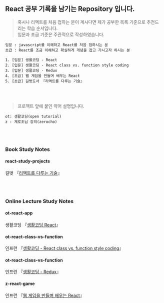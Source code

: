 ## React 공부 기록을 남기는 Repository 입니다.

> 혹시나 리엑트를 처음 접하는 분이 계시다면 제가 공부한 목록 기준으로 추천드리는 학습 순서입니다.  
> 입문과 초급 기준은 주관적으로 작성하였습니다.
```
입문 : javascript를 이해하고 React를 처음 접하시는 분
초급 : React를 조금 이해하고 확실하게 개념을 잡고 가시고자 하시는 분 

1. [입문] 생활코딩 - React
2. [입문] 생활코딩 - React class vs. function style coding
3. [입문] 생활코딩 - Redux
4. [초급] 웹 게임을 만들며 배우는 React
5. [초급] 길벗도서 『리액트를 다루는 기술』
```
<br/>  
<br/>  

> 프로젝트 앞에 붙인 약어 설명입니다.
```
ot: 생활코딩(open tutorial)
z : 제로초님 강의(zerocho)
```

<br/>  
<br/>  

### Book Study Notes
#### react-study-projects 
길벗 『[리액트를 다루는 기술](http://www.yes24.com/Product/Goods/78233628)』

<br/>
<br/>

### Online Lecture Study Notes
#### ot-react-app
생활코딩 『[생활코딩 React](https://opentutorials.org/module/4058)』

#### ot-react-class-vs-function
인프런 『[생활코딩 - React class vs. function style coding](https://www.inflearn.com/course/react-class-function-%EC%83%9D%ED%99%9C%EC%BD%94%EB%94%A9#)』

#### ot-react-class-vs-function
인프런 『[생활코딩 - Redux](https://www.inflearn.com/course/redux-%EC%83%9D%ED%99%9C%EC%BD%94%EB%94%A9#)』

#### z-react-game
인프런 『[웹 게임을 만들며 배우는 React](httpswww.inflearn.comcourseweb-game-reactdashboard)』


<br/>  
<br/>  


